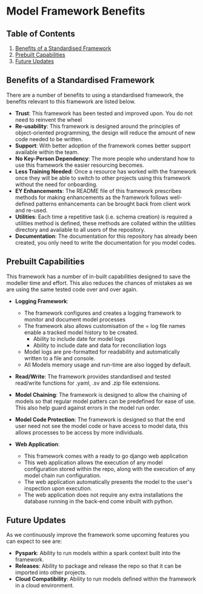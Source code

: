 # Model Framework Benefits

## Table of Contents
1. [Benefits of a Standardised Framework](#benefits-of-a-standardised-framework)
2. [Prebuilt Capabilities](#prebuilt-capabilities)
3. [Future Updates](#future-updates)

## Benefits of a Standardised Framework
There are a number of benefits to  using a standardised framework, 
the benefits relevant to this framework are listed below.

* **Trust**: This framework has been tested and improved upon. You do not need to 
reinvent the wheel
* **Re-usability**: This framework is designed around the principles of object-oriented programming,
the design will reduce the amount of new code needed to be written.
* **Support**: With better adoption of the framework comes better support available within
the team.
* **No Key-Person Dependency**: The more people who understand how to use this framework the easier 
resourcing becomes.
* **Less Training Needed**: Once a resource has worked with the framework once they will be able to 
switch to other projects using this framework without the need for onboarding.
* **EY Enhancements**: The README file of this framework prescribes methods for making enhancements as the
framework follows well-defined patterns enhancements can be brought back from client work and re-used.
* **Utilities**: Each time a repetitive task (i.e. schema creation) is required a utilities method is defined, these methods
are collated within the utilities directory and available to all users of the repository.
* **Documentation**: The documentation for this repository has already been created, you only need to write the documentation for you 
model codes.

## Prebuilt Capabilities
This framework has a number of in-built capabilities designed to save the modeller time and effort.
This also reduces the chances of mistakes as we are using the same tested code over and over again.

* **Logging Framework**: 
  * The framework configures and creates a logging framework to monitor and document model 
  processes
  * The framework also allows customisation of the = log file names enable a tracked model history to be created. 
    * Ability to include date for model logs
    * Ability to include date and data for reconciliation logs
  * Model logs are pre-formatted for readability and automatically written to a file and console.
  * All Models memory usage and run-time are also logged by default.
* **Read/Write**: The framework provides standardised and tested read/write functions for .yaml, .sv and .zip file extensions.
* **Model Chaining**: The framework is designed to allow the chaining of models so that regular model patters can be predefined
for ease of use. This also help guard against errors in the model run order.
* **Model Code Protection**: The framework is designed so that the end user need not see the model code or have access to model data,
this allows processes to be access by more individuals.

* **Web Application**:
  * This framework comes with a ready to go django web application
  * This web application allows the execution of any model configuration stored within the repo,
  along with the execution of any model chain run configuration.
  * The web application automatically presents the model to the user's inspection upon 
  execution.
  * The web application does not require any extra installations the database running in the 
  back-end come inbuilt with python.

## Future Updates
As we continuously improve the framework some upcoming features you can expect to see are:
* **Pyspark**: Ability to run models within a spark context built into the framework.
* **Releases**: Ability to package and release the repo so that it can be imported into other projects.
* **Cloud Compatibility**: Ability to run models defined within the framework in a cloud environment.
